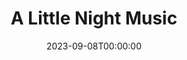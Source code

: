 ---
title: A Little Night Music
date: 2023-09-08T00:00:00
opening_date: 1998-06-05
closing_date: 1998-06-20
layout: productions
program:
Theatre: Theatre Jacksonville
Venue: Little Theatre
cast:
- Mr. Lindquist: James L. Wright
- Mrs. Nordstrom: Trish Strain
- Mr. Anderson: Amber Amerson
- Mr. Erlanson: Karl Rogers
- Mrs. Segstrom: Christine DuMars
- Fredrika: Emily Martin
- Madame Armfeldt: Susan Carcaba
- Frid: David T. Abraham
- Henrik Egerman: Paddy Heusinger
- Anne Egerman: Carla Mari
- Frederik Egerman: Roger Lowe
- Petra: Jenny McCombes
- Desiree Armfeldt: Kathy Biddle
- Malla: Joy Conklin
- Bertrand: Matthew Kelly Jeffords
- Count Carl-Magnus Malcolm: Richard Cunningham
- Countess Charlotte Malcolm: Simone Aden-Reid
- Osa: Jennifer C. Platte
- Bjorn: Luke Willis
crew:
Artistic Director: Robert Arleigh White
Musical Director: Laura Peden
Scenic and Lighting Design: Andrew J. Way
Production Coordinator: Bruce Barrett Musser
Choreographer: Michelle Ottley
Technical Director: Andrew J. Way
Stage Manager: Shelly Higgins Hughes
Special Features: Diane Reese
Scenic Painting: Jasmin Pahlivanovic
Costumes:
- Nitza Cochran
- Chuck Chapman
Dresser:
- Marian Bornovalova
- Sara Franklin
- Dawn Runyan
- Cathy Duncan
Hair and Make-up: Bruce Barrett Musser
Properties:
- Jon Bennett
- T.J. Pietro
- Jennifer Criswell
- Ciane Batzka
- Cathy Wood
- Karen Murphree
- Marie C. Cook
Set Construction:
- Manuel Bello
- James Newman
- Gloria Pepe
- Karen Murphree
- Marina Bornovalova
- Ashira Brooke
- Diana Batcka
- Sean Reed
- Mark K. Swanson
- Jennifer Criswell
- Cathy Wood
- Karen Jones
- Bill McNeal
- Jenny McCombes
- Jon Bennett
- Jamie Wright
- Diane Batzka
- Andrea Chaknis
- Marie C. Cook
- Sara Franklin
Set Dressings: Bruce Barrett Musser
Light Technician: Gloria Pepe
Follow Spot Operator: Andrea Chaknis
Grip:
- Mary Swanson
- Ashira Brooke
- Karen Jones
- Bill McNeal
- Brian Wood
orchestra:
- Oboe: Nancy Marencin
- Cello: Beth Pope
- Clarinet: Lauren Smith
- Flute: Clint Weinberg
- Piano: Laura Peden
- Violin: Brian Griffin
---
